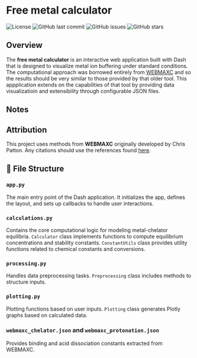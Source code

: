# Free metal calculator

![License](https://img.shields.io/github/license/joel-rosenbaum/free_metal)
![GitHub last commit](https://img.shields.io/github/last-commit/joel-rosenbaum/free_metal)
![GitHub issues](https://img.shields.io/github/issues/joel-rosenbaum/free_metal)
![GitHub stars](https://img.shields.io/github/stars/joel-rosenbaum/free_metal?style=social)

## Overview

The **free metal calculator** is an interactive web application built with Dash that is designed to visualize metal ion buffering under standard conditions. The computational approach was borrowed entirely from [WEBMAXC](https://somapp.ucdmc.ucdavis.edu/pharmacology/bers/maxchelator/webmaxc/webmaxcS.htm) and so the results should be very similar to those provided by that older tool. This appplication extends on the capabilities of that tool by providing data visualizatioin and extensibility through configurable JSON files. 

## Notes

## Attribution

This project uses methods from **WEBMAXC** originally developed by Chris Patton. Any citations should use the references found [here](https://somapp.ucdmc.ucdavis.edu/pharmacology/bers/maxchelator/references.htm).

## 📂 File Structure

### `app.py`
The main entry point of the Dash application. It initializes the app, defines the layout, and sets up callbacks to handle user interactions.

### `calculations.py`
Contains the core computational logic for modeling metal-chelator equilibria.
`Calculator` class implements functions to compute equilibrium concentrations and stability constants.
`ConstantUtils` class provides utility functions related to chemical constants and conversions.

### `processing.py`
Handles data preprocessing tasks.
`Preprocessing` class includes methods to structure inputs.

### `plotting.py`
Plotting functions based on user inputs.
`Plotting` class generates Plotly graphs based on calculated data.

### `webmaxc_chelator.json` and `webmaxc_protonation.json`
Provides binding and acid dissociation constants extracted from WEBMAXC.
